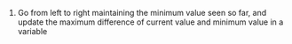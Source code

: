 1) Go from left to right maintaining the minimum value seen so far, and update the maximum difference of current value and minimum value in a variable